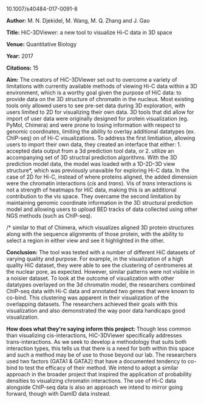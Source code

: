 10.1007/s40484-017-0091-8

**Author:** M. N. Djekidel, M. Wang, M. Q. Zhang and J. Gao

**Title:** HiC-3DViewer: a new tool to visualize Hi-C data in 3D space

**Venue:** Quantitative Biology 

**Year:** 2017

**Citations:** 15

**Aim:** 
The creators of HiC-3DViewer set out to overcome a variety of limitations with currently available methods of viewing Hi-C data within a 3D environment, which is a worthy goal given the purpose of HiC data: to provide data on the 3D structure of chromatin in the nucleus. Most existing tools only allowed users to see pre-set data during 3D exploration, with users limited to 2D for visualizing their own data. 3D tools that did allow for import of user data were originally designed for protein visualization (eg. PyMol, Chimera) and were prone to losing information with respect to genomic coordinates, limiting the ability to overlay additional datatypes (ex. ChIP-seq) on of Hi-C visualizations.
To address the first limitiation, allowing users to import their own data, they created an interface that either: 1. accepted data output from a 3d prediction tool data, or 2. utilize an accompanying set of 3D structral prediction algorithms. With the 3D prediction model data, the model was loaded with a 1D-2D-3D view structure*, which was previously unavaible for exploring Hi-C data. In the case of 2D for Hi-C, instead of where proteins aligned, the added dimension were the chromatin interactions (*cis* and *trans*). Vis of *trans* interactions is not a strength of heatmaps for HiC data, making this is an additional contribution to the vis space. They overcame the second limitation by maintaining genomic coordinate information in the 3D structural prediction model and allowing users to upload BED tracks of data collected using other NGS methods (such as ChIP-seq).

/* similar to that of Chimera, which visualizes aligned 3D protein structures along with the sequence alignments of those protein, with the ability to select a region in either view and see it highlighted in the other.

**Conclusion:** 
The tool was tested with a number of different HiC datasets of varying quality and purpose. For example, in the visualization of a high quality HiC dataset, they were able to see the clustering of centromeres at the nuclear pore, as expected. However, similar patterns were not visible in a noisier dataset. To look at the outcome of visualization with other datatypes overlayed on the 3d chromatin model, the researchers combined ChIP-seq data with Hi-C data and annotated two genes that were known to co-bind. This clustering was apparent in their visualization of the overlapping datasets. The researchers achieved their goals with this visualization and also demonstrated the way poor data handicaps good visualization.


**How does what they're saying inform this project:** 
Though less common than visualizing cis-interactions, HiC-3DViewer specifically addresses trans-interactions. As we seek to develop a methodology that suits both interaction types, this tells us that there is a need for both within this space and such a method may be of use to those beyond our lab. 
The researchers used two factors (GATA1 & GATA2) that have a documented tendency to co-bind to test the efficacy of their method. We intend to adopt a similar approach in the broader project that inspired the application of probability densities to visualizing chromatin interactions. 
The use of Hi-C data alongside ChIP-seq data is also an approach we intend to mirror going forward, though with DamID data instead. 

